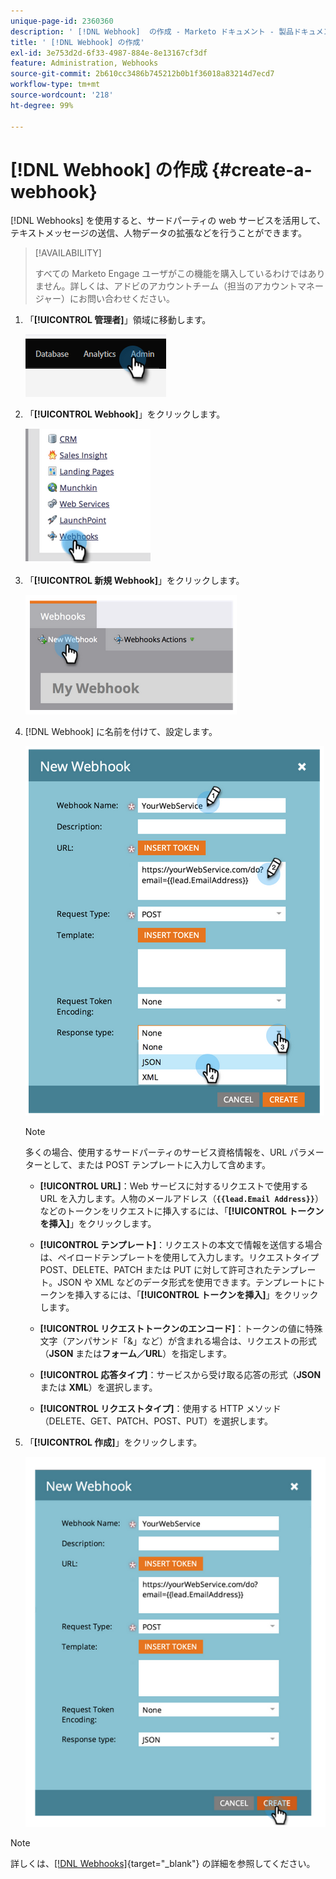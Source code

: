 ```yaml
---
unique-page-id: 2360360
description: ' [!DNL Webhook]  の作成 - Marketo ドキュメント - 製品ドキュメント'
title: ' [!DNL Webhook] の作成'
exl-id: 3e753d2d-6f33-4987-884e-8e13167cf3df
feature: Administration, Webhooks
source-git-commit: 2b610cc3486b745212b0b1f36018a83214d7ecd7
workflow-type: tm+mt
source-wordcount: '218'
ht-degree: 99%

---
```


# [!DNL Webhook] の作成 {#create-a-webhook}

[!DNL Webhooks] を使用すると、サードパーティの web サービスを活用して、テキストメッセージの送信、人物データの拡張などを行うことができます。

>[!AVAILABILITY]
>
>すべての Marketo Engage ユーザがこの機能を購入しているわけではありません。詳しくは、アドビのアカウントチーム（担当のアカウントマネージャー）にお問い合わせください。

1. 「**[!UICONTROL 管理者]**」領域に移動します。

   ![](assets/create-a-webhook-1.png)

1. 「**[!UICONTROL Webhook]**」をクリックします。

   ![](assets/create-a-webhook-2.png)

1. 「**[!UICONTROL 新規 Webhook]**」をクリックします。

   ![](assets/create-a-webhook-3.png)

1. [!DNL Webhook] に名前を付けて、設定します。

   ![](assets/create-a-webhook-4.png)

   >[!NOTE]
   >
   >多くの場合、使用するサードパーティのサービス資格情報を、URL パラメーターとして、または POST テンプレートに入力して含めます。

   * **[!UICONTROL URL]**：Web サービスに対するリクエストで使用する URL を入力します。人物のメールアドレス（**`{{lead.Email Address}}`**）などのトークンをリクエストに挿入するには、「**[!UICONTROL トークンを挿入]**」をクリックします。

   * **[!UICONTROL テンプレート]**：リクエストの本文で情報を送信する場合は、ペイロードテンプレートを使用して入力します。リクエストタイプ POST、DELETE、PATCH または PUT に対して許可されたテンプレート。JSON や XML などのデータ形式を使用できます。テンプレートにトークンを挿入するには、「**[!UICONTROL トークンを挿入]**」をクリックします。

   * **[!UICONTROL リクエストトークンのエンコード]**：トークンの値に特殊文字（アンパサンド「&amp;」など）が含まれる場合は、リクエストの形式（**JSON** または&#x200B;**フォーム／URL**）を指定します。

   * **[!UICONTROL 応答タイプ]**：サービスから受け取る応答の形式（**JSON** または **XML**）を選択します。

   * **[!UICONTROL リクエストタイプ]**：使用する HTTP メソッド（DELETE、GET、PATCH、POST、PUT）を選択します。

1. 「**[!UICONTROL 作成]**」をクリックします。

   ![](assets/create-a-webhook-5.png)

>[!NOTE]
>
>詳しくは、[[!DNL Webhooks]](https://experienceleague.adobe.com/en/docs/marketo-developer/marketo/webhooks/webhooks){target="_blank"} の詳細を参照してください。
